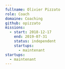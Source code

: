 ```yaml
---
fullname: Olivier Pizzato
role: Coach
domaine: Coaching
github: opizzato
missions:
  - start: 2018-12-17
    end: 2019-07-31
    status: independent
    startups:
      - maintenant
startups:
  - maintenant
---
```

